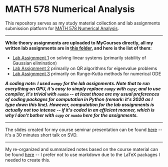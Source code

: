 # MATH 578 Numerical Analysis 

This repository serves as my study material collection and lab assignments submission platform for [MATH 578 Numerical Analysis](https://www.math.mcgill.ca/gantumur/math578f20/ "MATH 578 Course Page"). 

------------------------------

**While theory assignments are uploaded to MyCourses directly, all my written lab assignments are in [this folder](Lab%20Assignments "Kai's MATH 578 lab assignments"), and here is the list of them:**

- [Lab Assignment 1](Lab%20Assignments/Lab%20Assignment%201/lab_assignment_1.ipynb "Kai's MATH 578 lab assignment 1") on solving linear systems (primarily stability of Gaussian elimination) 
- [Lab Assignment 2](Lab%20Assignments/Lab%20Assignment%202/lab_assignment_2.ipynb "Kai's MATH 578 lab assignment 2") primarily on QR algorithms for eigenvalue problems 
- [Lab Assignment 3](Lab%20Assignments/Lab%20Assignment%203/lab_assignment_3.ipynb "Kai's MATH 578 lab assignment 3") primarily on Runge–Kutta methods for numerical ODE 

***A coding note: I used `numpy` for the lab assignments. Note that to run everything on GPU, it's easy to simply replace `numpy` with `cupy`; and to use complier, it's trivial with `numba` -- at least those are my usual preferences of coding packages for computation in Python (remark: it's 2020 as I type down this line). However, computation for the lab assignments is actually not too intense -- *if it's coded in an efficient manner*, which is why I don't bother with `cupy` or `numba` here for the assignments.***

------------------------------

The slides created for my course seminar presentation can be found [here](Course%20Seminar/578_seminar_talk.pdf "Kai's MATH 578 Seminar Slides") -- it's a 30 minutes short talk on SVD.

------------------------------
My re-organized and summarized notes based on the course material can be found [here](Student%20Notes/MATH578_student_notes.pdf "Kai's MATH 578 Student Notes") -- I prefer not to use markdown due to the LaTeX packages I needed to create this. 


